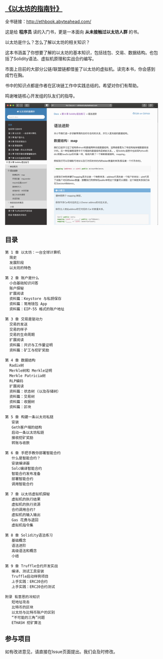 ## [《以太坊的指南针》](http://ethbook.abyteahead.com/)

全书链接：http://ethbook.abyteahead.com/

这是给 **程序员** 读的入门书，更是一本面向 **从未接触过以太坊人群** 的书。

以太坊是什么？怎么了解以太坊的相关知识？

这本书涵盖了你想要了解的以太坊的基本知识，包括钱包、交易、数据结构。也包括了Solidity语法、虚拟机原理和实战合约编写。

市面上目前的大部分公链/联盟链都借鉴了以太坊的虚拟机。读完本书，你会感到成竹在胸。

书中的知识点都是作者在区块链工作中实践总结的。希望对你们有帮助。

鸣谢唯链核心开发组的队友们的指导。

![homepage](img/cover.png)

## 目录
```
第 1 章 以太坊：一台全球计算机
  简史
  发展阶段
  以太坊的特色

第 2 章 账户是什么
  小白基础知识问答
  账户探秘
  扩展阅读
  资料篇：Keystore 与私钥保存
  资料篇：常用钱包 App
  资料篇：EIP-55 格式的账户地址

第 3 章 交易是驱动力
  交易的发送
  交易的样子
  交易的生命周期
  扩展阅读
  资料篇：共识与工作量证明
  资料篇：矿工与挖矿奖励

第 4 章 数据结构
  Radix树
  Merkle树和 Merkle证明
  Merkle Patricia树
  RLP编码
  扩展阅读
  资料篇：状态树 (以及存储树）
  资料篇：交易树
  资料篇：收据树
  资料篇：区块

第 5 章 构建一条以太坊私链
   安装
   Geth客户端的结构
   启动一条以太坊私链
   接收挖矿奖励
   转账与收款

第 6 章 手把手教你部署智能合约
   什么是智能合约？
   安装编译器
   Solc编译智能合约
   智能合约发布准备
   部署智能合约
   调用智能合约

第 7 章 以太坊虚拟机探秘
   虚拟机的执行结果
   虚拟机的执行资源
   合约调用合约?
   虚拟机的输入输出
   Gas 花费与退回
   虚拟机指令集

第 8 章 Solidity语法练习
   基础概念
   语法进阶
   高级语法和概念
   小结

第 9 章 Truffle合约开发实战
   编译、测试工具安装
   Truffle启动样例项目
   上手实践：ERC20合约
   上手实践：ERC20合约测试

附录 有意思的冷知识
   短地址攻击
   比特币的区块
   以太坊与比特币账户的区别
   “不可能的三角”问题
   ETHASH 挖矿算法
```

## 参与项目

如有改进意见，请直接在Issue页面提出。我们会及时修改。